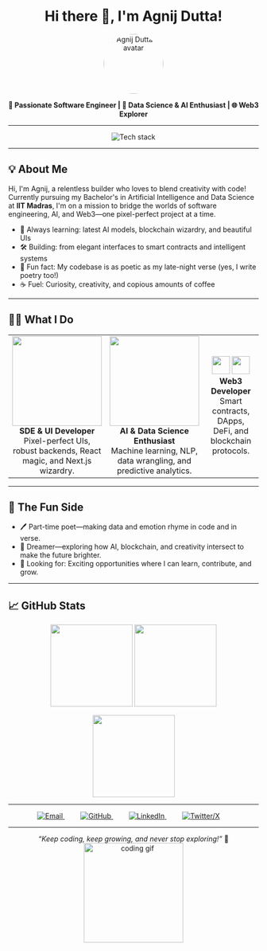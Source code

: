 <h1 align="center">Hi there 👋, I'm Agnij Dutta!</h1>
<p align="center">
  <img src="https://avatars.githubusercontent.com/u/126397667?v=4" width="120" style="border-radius: 50%;" alt="Agnij Dutta's avatar"/>
</p>

<p align="center">
  <b>
    🚀 Passionate Software Engineer | 🤖 Data Science & AI Enthusiast | 🌐 Web3 Explorer
  </b>
</p>

---

<p align="center">
  <img src="https://skillicons.dev/icons?i=python,typescript,solidity,react,nextjs,nodejs,java,r,js,html,css,supabase,firebase,rust&theme=light" alt="Tech stack" />
</p>

---

## 💡 About Me

Hi, I'm Agnij, a relentless builder who loves to blend creativity with code!  
Currently pursuing my Bachelor's in Artificial Intelligence and Data Science at <b>IIT Madras</b>, I'm on a mission to bridge the worlds of software engineering, AI, and Web3—one pixel-perfect project at a time.

- 🌱 Always learning: latest AI models, blockchain wizardry, and beautiful UIs
- 🛠️ Building: from elegant interfaces to smart contracts and intelligent systems
- 🎤 Fun fact: My codebase is as poetic as my late-night verse (yes, I write poetry too!)
- ☕ Fuel: Curiosity, creativity, and copious amounts of coffee

---

## 👨‍💻 What I Do

<table>
  <tr>
    <td align="center" width="33%">
      <img src="https://skillicons.dev/icons?i=js,ts,react,nextjs,nodejs,html,css" width="180"/><br/>
      <b>SDE & UI Developer</b>
      <br/>Pixel-perfect UIs, robust backends, React magic, and Next.js wizardry.
    </td>
    <td align="center" width="33%">
      <img src="https://skillicons.dev/icons?i=python,r,java,opencv,tensorflow,pytorch" width="180"/><br/>
      <b>AI & Data Science Enthusiast</b>
      <br/>Machine learning, NLP, data wrangling, and predictive analytics.
    </td>
    <td align="center" width="33%">
      <img src="https://skillicons.dev/icons?i=solidity" width="36"/>
      <img src="https://skillicons.dev/icons?i=rust" width="36"/>
      <br/>
      <b>Web3 Developer</b>
      <br/>Smart contracts, DApps, DeFi, and blockchain protocols.
    </td>
  </tr>
</table>

---

## 🎨 The Fun Side

- 🖊️ Part-time poet—making data and emotion rhyme in code and in verse.
- 🌌 Dreamer—exploring how AI, blockchain, and creativity intersect to make the future brighter.
- 💼 Looking for: Exciting opportunities where I can learn, contribute, and grow.

---

## 📈 GitHub Stats

<p align="center">
  <img src="https://github-readme-stats.vercel.app/api?username=agnij-dutta&show_icons=true&theme=tokyonight" height="165" />
  <img src="https://github-readme-stats.vercel.app/api/top-langs/?username=agnij-dutta&layout=compact&theme=tokyonight" height="165"/>
</p>
<p align="center">
  <img src="https://github-readme-streak-stats.herokuapp.com/?user=agnij-dutta&theme=tokyonight" height="165"/>
</p>

---

<p align="center">
  <a href="mailto:agnijdutta413@gmail.com" style="margin-right: 20px;">
    <img src="https://img.shields.io/badge/email-agnijdutta413@gmail.com-1a73e8?style=for-the-badge&logo=gmail&logoColor=white" alt="Email" />
  </a>
  &nbsp;&nbsp;
  <a href="https://github.com/agnij-dutta" target="_blank" style="margin-right: 20px;">
    <img src="https://img.shields.io/badge/GitHub-agnij--dutta-181717?style=for-the-badge&logo=github" alt="GitHub" />
  </a>
  &nbsp;&nbsp;
  <a href="https://www.linkedin.com/in/agnij-dutta/" target="_blank" style="margin-right: 20px;">
    <img src="https://img.shields.io/badge/LinkedIn-agnij--dutta-0077b5?style=for-the-badge&logo=linkedin" alt="LinkedIn"/>
  </a>
  &nbsp;&nbsp;
  <a href="https://x.com/0xholmesdev" target="_blank" style="margin-right: 20px;">
    <img src="https://img.shields.io/badge/Twitter-0xholmesdev-1da1f2?style=for-the-badge&logo=twitter" alt="Twitter/X"/>
  </a>
</p>

---

<p align="center">
  <i>“Keep coding, keep growing, and never stop exploring!”</i> 🚀<br/>
  <img src="https://media.giphy.com/media/26ufnwz3wDUli7GU0/giphy.gif" width="200" alt="coding gif"/>
</p>

